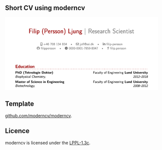 
## Short CV using moderncv 

![Image](cv_screenshot.png)


## Template
[github.com/moderncv/moderncv](https://github.com/moderncv/moderncv).

## Licence
moderncv is licensed under the [LPPL-1.3c](https://spdx.org/licenses/LPPL-1.3c.html).


